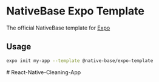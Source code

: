 # NativeBase Expo Template

The official NativeBase template for [Expo](https://docs.expo.io/)

## Usage

```sh
expo init my-app --template @native-base/expo-template
```
#   R e a c t - N a t i v e - C l e a n i n g - A p p  
 